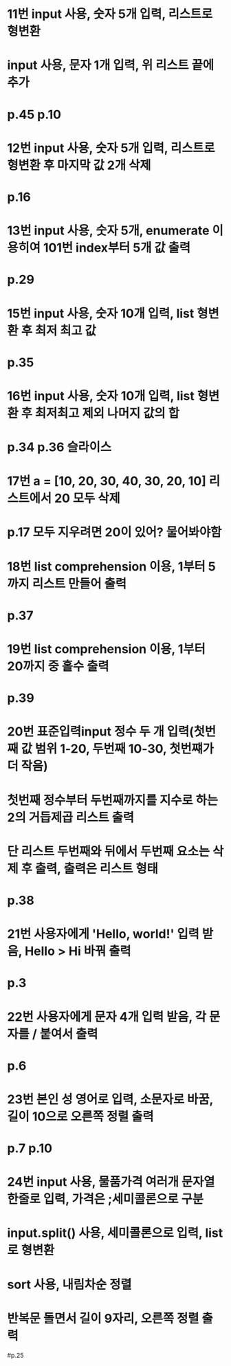 # 11번 input 사용, 숫자 5개 입력, 리스트로 형변환
# input 사용, 문자 1개 입력, 위 리스트 끝에 추가
# p.45 p.10

# 12번 input 사용, 숫자 5개 입력, 리스트로 형변환 후 마지막 값 2개 삭제
# p.16

# 13번 input 사용, 숫자 5개, enumerate 이용히여 101번 index부터 5개 값 출력
# p.29

# 15번 input 사용, 숫자 10개 입력, list 형변환 후 최저 최고 값
# p.35

# 16번 input 사용, 숫자 10개 입력, list 형변환 후 최저최고 제외 나머지 값의 합
# p.34 p.36 슬라이스

# 17번 a = [10, 20, 30, 40, 30, 20, 10] 리스트에서 20 모두 삭제
# p.17 모두 지우려면 20이 있어? 물어봐야함

# 18번 list comprehension 이용, 1부터 5까지 리스트 만들어 출력
# p.37

# 19번 list comprehension 이용, 1부터 20까지 중 홀수 출력
# p.39

# 20번 표준입력input 정수 두 개 입력(첫번째 값 범위 1-20, 두번째 10-30, 첫번쨰가 더 작음)
# 첫번째 정수부터 두번째까지를 지수로 하는 2의 거듭제곱 리스트 출력
# 단 리스트 두번째와 뒤에서 두번째 요소는 삭제 후 출력, 출력은 리스트 형태
# p.38

# 21번 사용자에게 'Hello, world!' 입력 받음, Hello > Hi 바꿔 출력
# p.3

# 22번 사용자에게 문자 4개 입력 받음, 각 문자를 / 붙여서 출력
# p.6

# 23번 본인 성 영어로 입력, 소문자로 바꿈, 길이 10으로 오른쪽 정렬 출력
# p.7 p.10

# 24번 input 사용, 물품가격 여러개 문자열 한줄로 입력, 가격은 ;세미콜론으로 구분
# input.split() 사용, 세미콜론으로 입력, list로 형변환
# sort 사용, 내림차순 정렬
# 반복문 돌면서 길이 9자리, 오른쪽 정렬 출력
#p.25
